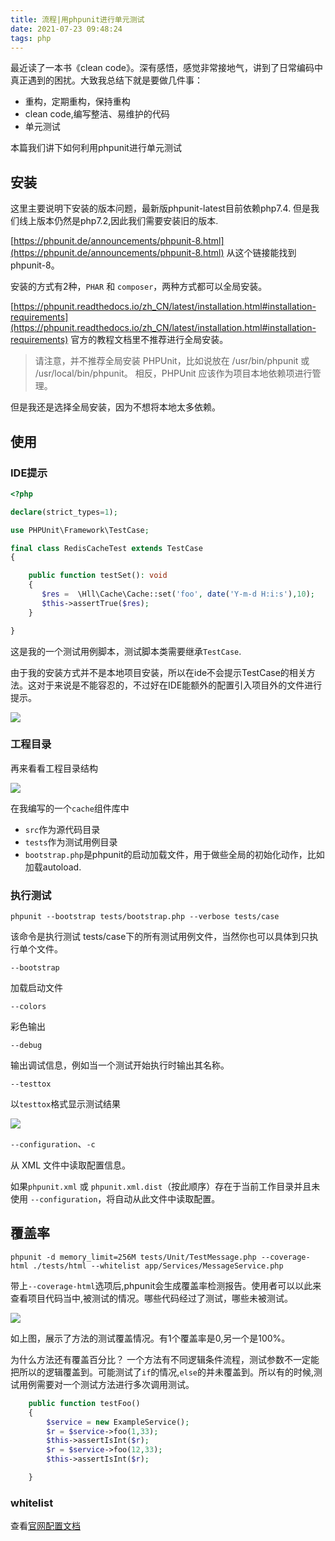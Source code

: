 ```yaml
---
title: 流程|用phpunit进行单元测试
date: 2021-07-23 09:48:24
tags: php
---
```


最近读了一本书《clean code》。深有感悟，感觉非常接地气，讲到了日常编码中真正遇到的困扰。大致我总结下就是要做几件事：

- 重构，定期重构，保持重构
- clean code,编写整洁、易维护的代码
- 单元测试

本篇我们讲下如何利用phpunit进行单元测试

<!--more-->
## 安装

这里主要说明下安装的版本问题，最新版phpunit-latest目前依赖php7.4. 但是我们线上版本仍然是php7.2,因此我们需要安装旧的版本.

[https://phpunit.de/announcements/phpunit-8.html](https://phpunit.de/announcements/phpunit-8.html)  从这个链接能找到phpunit-8。

安装的方式有2种，`PHAR` 和 `composer`，两种方式都可以全局安装。

[https://phpunit.readthedocs.io/zh_CN/latest/installation.html#installation-requirements](https://phpunit.readthedocs.io/zh_CN/latest/installation.html#installation-requirements) 官方的教程文档里不推荐进行全局安装。

> 请注意，并不推荐全局安装 PHPUnit，比如说放在 /usr/bin/phpunit 或 /usr/local/bin/phpunit。
相反，PHPUnit 应该作为项目本地依赖项进行管理。

但是我还是选择全局安装，因为不想将本地太多依赖。

## 使用

### IDE提示

```php
<?php

declare(strict_types=1);

use PHPUnit\Framework\TestCase;

final class RedisCacheTest extends TestCase
{

    public function testSet(): void
    {
       $res =  \Hll\Cache\Cache::set('foo', date('Y-m-d H:i:s'),10);
       $this->assertTrue($res);
    }

}
```

这是我的一个测试用例脚本，测试脚本类需要继承`TestCase`.

由于我的安装方式并不是本地项目安装，所以在ide不会提示TestCase的相关方法。这对于来说是不能容忍的，不过好在IDE能额外的配置引入项目外的文件进行提示。

![](https://vison-blog.oss-cn-beijing.aliyuncs.com/20210723100857.png)

### 工程目录

再来看看工程目录结构

![](https://vison-blog.oss-cn-beijing.aliyuncs.com/20210723101019.png)

在我编写的一个`cache`组件库中

- `src`作为源代码目录
- `tests`作为测试用例目录
- `bootstrap.php`是phpunit的启动加载文件，用于做些全局的初始化动作，比如加载autoload.

### 执行测试

```shell
phpunit --bootstrap tests/bootstrap.php --verbose tests/case 
```

该命令是执行测试 tests/case下的所有测试用例文件，当然你也可以具体到只执行单个文件。

`--bootstrap`

加载启动文件

`--colors`

彩色输出

`--debug`

输出调试信息，例如当一个测试开始执行时输出其名称。

`--testtox`

以`testtox`格式显示测试结果

![](https://vison-blog.oss-cn-beijing.aliyuncs.com/20210723102912.png)

`--configuration`、`-c`

从 XML 文件中读取配置信息。

如果`phpunit.xml` 或 `phpunit.xml.dist`（按此顺序）存在于当前工作目录并且未使用 `--configuration`，将自动从此文件中读取配置。

## 覆盖率

```shell
phpunit -d memory_limit=256M tests/Unit/TestMessage.php --coverage-html ./tests/html --whitelist app/Services/MessageService.php
```

带上`--coverage-html`选项后,phpunit会生成覆盖率检测报告。使用者可以以此来查看项目代码当中,被测试的情况。哪些代码经过了测试，哪些未被测试。

![](https://vison-blog.oss-cn-beijing.aliyuncs.com/20220406134808.png)

如上图，展示了方法的测试覆盖情况。有1个覆盖率是0,另一个是100%。

为什么方法还有覆盖百分比？ 一个方法有不同逻辑条件流程，测试参数不一定能把所以的逻辑覆盖到。可能测试了`if`的情况,`else`的并未覆盖到。所以有的时候,测试用例需要对一个测试方法进行多次调用测试。

```php
    public function testFoo()
    {
        $service = new ExampleService();
        $r = $service->foo(1,33);
        $this->assertIsInt($r);
        $r = $service->foo(12,33);
        $this->assertIsInt($r);

    }
```

### whitelist

查看[官网配置文档](https://phpunit.de/manual/6.5/en/appendixes.configuration.html#appendixes.configuration.whitelisting-files)
